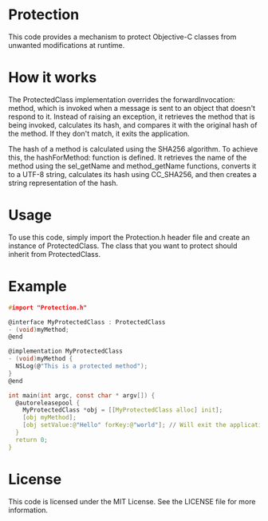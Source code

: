 
# Protection

This code provides a mechanism to protect Objective-C classes from unwanted modifications at runtime.

# How it works

The ProtectedClass implementation overrides the forwardInvocation: method, which is invoked when a message is sent to an object that doesn't respond to it. Instead of raising an exception, it retrieves the method that is being invoked, calculates its hash, and compares it with the original hash of the method. If they don't match, it exits the application.

The hash of a method is calculated using the SHA256 algorithm. To achieve this, the hashForMethod: function is defined. It retrieves the name of the method using the sel_getName and method_getName functions, converts it to a UTF-8 string, calculates its hash using CC_SHA256, and then creates a string representation of the hash.

# Usage

To use this code, simply import the Protection.h header file and create an instance of ProtectedClass. The class that you want to protect should inherit from ProtectedClass.

# Example

```c
#import "Protection.h"

@interface MyProtectedClass : ProtectedClass
- (void)myMethod;
@end

@implementation MyProtectedClass
- (void)myMethod {
  NSLog(@"This is a protected method");
}
@end

int main(int argc, const char * argv[]) {
  @autoreleasepool {
    MyProtectedClass *obj = [[MyProtectedClass alloc] init];
    [obj myMethod];
    [obj setValue:@"Hello" forKey:@"world"]; // Will exit the application
  }
  return 0;
}
```

# License

This code is licensed under the MIT License. See the LICENSE file for more information.
